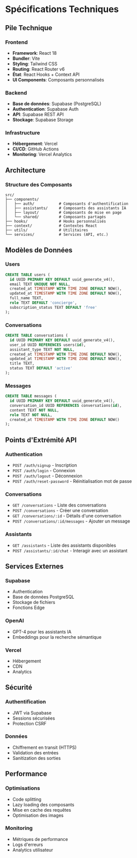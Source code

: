 # Spécifications Techniques

## Pile Technique

### Frontend
- **Framework**: React 18
- **Bundler**: Vite
- **Styling**: Tailwind CSS
- **Routing**: React Router v6
- **État**: React Hooks + Context API
- **UI Components**: Composants personnalisés

### Backend
- **Base de données**: Supabase (PostgreSQL)
- **Authentication**: Supabase Auth
- **API**: Supabase REST API
- **Stockage**: Supabase Storage

### Infrastructure
- **Hébergement**: Vercel
- **CI/CD**: GitHub Actions
- **Monitoring**: Vercel Analytics

## Architecture

### Structure des Composants
```
src/
├── components/
│   ├── auth/           # Composants d'authentification
│   ├── assistants/     # Composants des assistants IA
│   ├── layout/         # Composants de mise en page
│   └── shared/         # Composants partagés
├── hooks/              # Hooks personnalisés
├── context/            # Contextes React
├── utils/              # Utilitaires
└── services/           # Services (API, etc.)
```

## Modèles de Données

### Users
```sql
CREATE TABLE users (
  id UUID PRIMARY KEY DEFAULT uuid_generate_v4(),
  email TEXT UNIQUE NOT NULL,
  created_at TIMESTAMP WITH TIME ZONE DEFAULT NOW(),
  updated_at TIMESTAMP WITH TIME ZONE DEFAULT NOW(),
  full_name TEXT,
  role TEXT DEFAULT 'concierge',
  subscription_status TEXT DEFAULT 'free'
);
```

### Conversations
```sql
CREATE TABLE conversations (
  id UUID PRIMARY KEY DEFAULT uuid_generate_v4(),
  user_id UUID REFERENCES users(id),
  assistant_type TEXT NOT NULL,
  created_at TIMESTAMP WITH TIME ZONE DEFAULT NOW(),
  updated_at TIMESTAMP WITH TIME ZONE DEFAULT NOW(),
  title TEXT,
  status TEXT DEFAULT 'active'
);
```

### Messages
```sql
CREATE TABLE messages (
  id UUID PRIMARY KEY DEFAULT uuid_generate_v4(),
  conversation_id UUID REFERENCES conversations(id),
  content TEXT NOT NULL,
  role TEXT NOT NULL,
  created_at TIMESTAMP WITH TIME ZONE DEFAULT NOW()
);
```

## Points d'Extrémité API

### Authentication
- `POST /auth/signup` - Inscription
- `POST /auth/login` - Connexion
- `POST /auth/logout` - Déconnexion
- `POST /auth/reset-password` - Réinitialisation mot de passe

### Conversations
- `GET /conversations` - Liste des conversations
- `POST /conversations` - Créer une conversation
- `GET /conversations/:id` - Détails d'une conversation
- `POST /conversations/:id/messages` - Ajouter un message

### Assistants
- `GET /assistants` - Liste des assistants disponibles
- `POST /assistants/:id/chat` - Interagir avec un assistant

## Services Externes

### Supabase
- Authentication
- Base de données PostgreSQL
- Stockage de fichiers
- Fonctions Edge

### OpenAI
- GPT-4 pour les assistants IA
- Embeddings pour la recherche sémantique

### Vercel
- Hébergement
- CDN
- Analytics

## Sécurité

### Authentification
- JWT via Supabase
- Sessions sécurisées
- Protection CSRF

### Données
- Chiffrement en transit (HTTPS)
- Validation des entrées
- Sanitization des sorties

## Performance

### Optimisations
- Code splitting
- Lazy loading des composants
- Mise en cache des requêtes
- Optimisation des images

### Monitoring
- Métriques de performance
- Logs d'erreurs
- Analytics utilisateur 